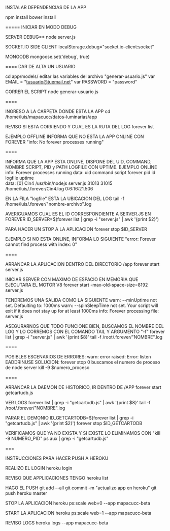 INSTALAR DEPENDENCIAS DE LA APP

npm install
bower install

=====
INICIAR EN MODO DEBUG

SERVER
DEBUG=* node server.js

SOCKET.IO SIDE CLIENT
localStorage.debug="socket.io-client:socket"

MONGODB
mongoose.set('debug', true)

====
DAR DE ALTA UN USUARIO

cd app/models/
editar las variables del archivo "generar-usuario.js"
var EMAIL = "tusuario@tuemail.net"
var PASSWORD = "password"

CORRER EL SCRIPT
node generar-usuario.js

====

INGRESO A LA CARPETA DONDE ESTA LA APP
cd /home/luis/mapacucc/datos-luminarias/app


REVISO SI ESTA CORRIENDO Y CUAL ES LA RUTA DEL LOG
forever list


EJEMPLO OFFLINE
INFORMA QUE NO ESTA LA APP ONLINE CON FOREVER
    "info:    No forever processes running"

====

INFORMA QUE LA APP ESTA ONLINE, DISPONE DEL UID, COMMAND, NOMBRE SCRIPT, PID y PATH LOGFILE CON UPTIME.
EJEMPLO ONLINE
    info:    Forever processes running
    data:        uid  command         script    forever pid   id logfile                      uptime        
    data:    [0] Cin4 /usr/bin/nodejs server.js 31013   31015    /home/luis/.forever/Cin4.log 0:6:16:21.506


EN LA FILA "logfile" ESTA LA UBICACION DEL LOG
tail -f /home/luis/.forever/"nombre-archivo".log 


AVERIGUAMOS CUAL ES EL ID CORRESPONDIENTE A SERVER.JS EN FOREVER
ID_SERVER=$(forever list | grep -i "server.js" | awk '{print $2}')


PARA HACER UN STOP A LA APLICACION
forever stop $ID_SERVER


EJEMPLO SI NO ESTA ONLINE, INFORMA LO SIGUIENTE
    "error:   Forever cannot find process with index: 0"

====

ARRANCAR LA APLICACION DENTRO DEL DIRECTORIO /app
forever start server.js

INICIAR SERVER CON MAXIMO DE ESPACIO EN MEMORIA QUE EJECUTARA EL MOTOR V8
forever start -max-old-space-size=8192 server.js


TENDREMOS UNA SALIDA COMO LA SIGUIENTE
    warn:    --minUptime not set. Defaulting to: 1000ms
    warn:    --spinSleepTime not set. Your script will exit if it does not stay up for at least 1000ms
    info:    Forever processing file: server.js


ASEGURARNOS QUE TODO FUNCIONE BIEN, BUSCAMOS EL NOMBRE DEL LOG Y LO CORREMOS CON EL COMANDO TAIL Y ARGUMENTO "-f"
forever list | grep -i "server.js" | awk '{print $8}'
tail -f /root/.forever/"NOMBRE".log

====

POSIBLES ESCENARIOS DE ERRORES:
    warn: error raised: Error: listen EADDRINUSE
SOLUCION:
	forever stop 0
	buscamos el numero de proceso de node server
	kill -9 $numero_proceso

====

ARRANCAR LA DAEMON DE HISTORICO, IR DENTRO DE /APP
forever start getcartudb.js

VER LOGS
forever list | grep -i "getcartodb.js" | awk '{print $8}'
tail -f /root/.forever/"NOMBRE".log

PARAR EL DEMONIO
ID_GETCARTODB=$(forever list | grep -i "getcartudb.js" | awk '{print $2}')
forever stop $ID_GETCARTODB

VERIFICAMOS QUE YA NO EXISTA Y SI EXISTE LO ELIMINAMOS CON "kill -9 NUMERO_PID"
ps aux | grep -i "getcartudb.js"


===


INSTRUCCIONES PARA HACER PUSH A HEROKU

REALIZO EL LOGIN
heroku login

REVISO QUE APPLICACIONES TENGO
heroku list

HAGO EL PUSH
git add --all
git commit -m "actualizo app en heroku"
git push heroku master

STOP LA APLICACION
heroku ps:scale web=0 --app mapacucc-beta

START LA APLICACION
heroku ps:scale web=1 --app mapacucc-beta

REVISO LOGS
heroku logs --app mapacucc-beta